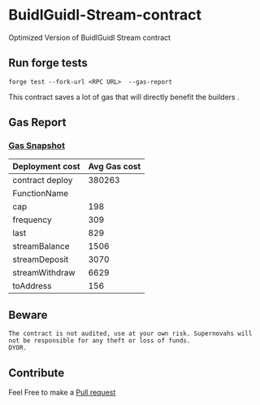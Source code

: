 # BuidlGuidl-Stream-contract

Optimized Version of BuidlGuidl Stream contract

## Run forge tests

```
forge test --fork-url <RPC URL>  --gas-report

```

This contract saves a lot of gas that will directly benefit the builders .

## Gas Report

### [Gas Snapshot](https://github.com/supernovahs/BuidlGuidl-Stream-contract/blob/master/.gas-snapshot)

| Deployment cost | Avg Gas cost |
| --------------- | ------------ |
| contract deploy | 380263       |
| FunctionName    |              |
| cap             | 198          |
| frequency       | 309          |
| last            | 829          |
| streamBalance   | 1506         |
| streamDeposit   | 3070         |
| streamWithdraw  | 6629         |
| toAddress       | 156          |

## Beware

```
The contract is not audited, use at your own risk. Supernovahs will not be responsible for any theft or loss of funds.
DYOR.
```

## Contribute

Feel Free to make a [Pull request](https://github.com/supernovahs/BuidlGuidl-Stream-contract/pulls)
